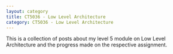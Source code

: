 ```yaml
---
layout: category
title: CT5036 - Low Level Architecture
category: CT5036 - Low Level Architecture
---
```


This is a collection of posts about my level 5 module on Low Level Architecture and the progress made on the respective assignment.
